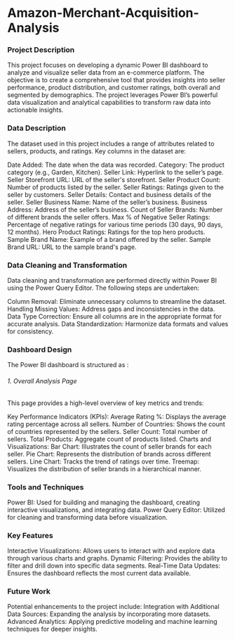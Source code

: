 # Amazon-Merchant-Acquisition-Analysis

### Project Description
This project focuses on developing a dynamic Power BI dashboard to analyze and visualize seller data from an e-commerce platform. The objective is to create a comprehensive tool that provides insights into seller performance, product distribution, and customer ratings, both overall and segmented by demographics. The project leverages Power BI’s powerful data visualization and analytical capabilities to transform raw data into actionable insights.

### Data Description
The dataset used in this project includes a range of attributes related to sellers, products, and ratings. Key columns in the dataset are:

Date Added: The date when the data was recorded.
Category: The product category (e.g., Garden, Kitchen).
Seller Link: Hyperlink to the seller’s page.
Seller Storefront URL: URL of the seller's storefront.
Seller Product Count: Number of products listed by the seller.
Seller Ratings: Ratings given to the seller by customers.
Seller Details: Contact and business details of the seller.
Seller Business Name: Name of the seller’s business.
Business Address: Address of the seller’s business.
Count of Seller Brands: Number of different brands the seller offers.
Max % of Negative Seller Ratings: Percentage of negative ratings for various time periods (30 days, 90 days, 12 months).
Hero Product Ratings: Ratings for the top hero products.
Sample Brand Name: Example of a brand offered by the seller.
Sample Brand URL: URL to the sample brand's page.

### Data Cleaning and Transformation
Data cleaning and transformation are performed directly within Power BI using the Power Query Editor. The following steps are undertaken:

Column Removal: Eliminate unnecessary columns to streamline the dataset.
Handling Missing Values: Address gaps and inconsistencies in the data.
Data Type Correction: Ensure all columns are in the appropriate format for accurate analysis.
Data Standardization: Harmonize data formats and values for consistency.
### Dashboard Design
The Power BI dashboard is structured as :

###### 1. Overall Analysis Page
This page provides a high-level overview of key metrics and trends:

Key Performance Indicators (KPIs):
Average Rating %: Displays the average rating percentage across all sellers.
Number of Countries: Shows the count of countries represented by the sellers.
Seller Count: Total number of sellers.
Total Products: Aggregate count of products listed.
Charts and Visualizations:
Bar Chart: Illustrates the count of seller brands for each seller.
Pie Chart: Represents the distribution of brands across different sellers.
Line Chart: Tracks the trend of ratings over time.
Treemap: Visualizes the distribution of seller brands in a hierarchical manner.

### Tools and Techniques
Power BI: Used for building and managing the dashboard, creating interactive visualizations, and integrating data.
Power Query Editor: Utilized for cleaning and transforming data before visualization.
### Key Features
Interactive Visualizations: Allows users to interact with and explore data through various charts and graphs.
Dynamic Filtering: Provides the ability to filter and drill down into specific data segments.
Real-Time Data Updates: Ensures the dashboard reflects the most current data available.
### Future Work
Potential enhancements to the project include:
Integration with Additional Data Sources: Expanding the analysis by incorporating more datasets.
Advanced Analytics: Applying predictive modeling and machine learning techniques for deeper insights.
